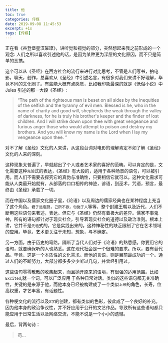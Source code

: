 ```yaml
---
title: 他
toc: true
categories: 传媒
date: 2019-09-08 11:45:53
excerpt: +1s
tags: [传媒]
---
```


正在看《谷登堡星汉璀璨》，讲听觉和视觉的部分，突然想起来我之前形成的一个观念:  人们之所以喜欢引述他的话，是因为某种更为深层的文化原因，而不只是简单的恶搞。



这个可以从《圣经》在西方社会的流行来进行对比思考，不管是人们写书，拍电影，聊天，创作，总喜欢从《圣经》中引述名言，有很多对我们来讲不好理解，毕竟不同的文化圈子。有些能大概有点感觉，比如我印象最深的就是《低俗小说》中 Jules 引述的那一大段《圣经》:

> “The path of the righteous man is beset on all sides by the inequities of the selfish and the tyranny of evil men. Blessed is he, who in the name of charity and good will, shepherds the weak through the valley of darkness, for he is truly his brother's keeper and the finder of lost children. And I will strike down upon thee with great vengeance and furious anger those who would attempt to poison and destroy my brothers. And you will know my name is the Lord when I lay my vengeance upon thee. ”



对不了解《圣经》文化的人来讲，从这段台词对电影的理解肯定不如了解《圣经》文化的人来的深刻。



这种现象太普遍了，早就超出了个人或者艺术家的喜好的范畴。可以肯定的是，文化需要这种`先验`式的表达，《圣经》有大段的，适用于各种场景的语句，可以被引用。而人们不需要去探究它的真伪与准确性，只要相信它就可以。这种文化需求可能从人类最开始就有，从部落的口口相传的神迹，谚语，到巫术，咒语，预言，最终由《圣经》承载了一切。



而在中国以及儒家文化圈子里，《论语》以及周边的儒家经典也在某种程度上充当了这个角色。`君子远庖厨`，`己所不欲，勿施于人`等等，整个封建王朝以及近代，人们不断用这些语句来著述，表达。但它与《圣经》仍然有着极大的差异。儒家不事鬼神，所有的语句都针对于现实社会，引导着现实社会的道德以及政治准则。根本上讲，它并不是`先验`式的，它是实践出来的。这种神秘性的缺乏限制了它在艺术领域的应用。毕竟，艺术更关注于未知，想象，与不确定。



另一方面，由于历史的弯路，隔断了当代人们对于《论语》的熟悉感。你要用它的语句，就要确保听的人也熟悉。这在现代社会是一个很难的要求。所以，要有替代品。毕竟，这是一个本质性的文化需求。而他的言语，则是目前最成功的一个。通过人们的不断努力，大部分都多多少少听过几句，并曾经引用过。



这些语句零零散散的收集起来，而且抛开原来的语境，有很强的适用范围。比如 `Excited`,就一个词，可以广泛应用 于各种日常对话。类似的这些语句都无关准确性，关键的是来源于他，而他本身已经被构建成了一个类似`上帝`的角色，长寿，位高权重，才艺丰富，有话题性。



各种梗文化的流行以及`X学`的创建，都有类似的色彩，彼此成了一个良好的补充。因为他本身的政治争议性，并不好应用于公开的文艺作品。导致所有这些语句都只能应用于日常生活以及网络交流，不能不说是一个小小的遗憾。



最后，背两句诗：

> 苟...









